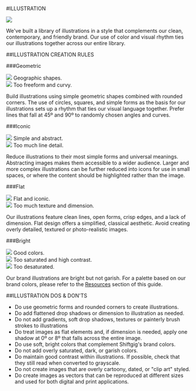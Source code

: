 #ILLUSTRATION

<section class="images">
	<article>
		<img src="/assets/images/shiftgig_illustration_asset_icecream.png">
	</article>
</section>

We've built a library of illustrations in a style that complements our clean, contemporary, and friendly brand. Our use of color and visual rhythm ties our illustrations together across our entire library.

##ILLUSTRATION CREATION RULES

###Geometric

<section class="images two-up example">
	<article>
		<img src="/assets/images/shiftgig_illustration_asset_thumbs-1.png">
		<caption class="do">Geographic shapes.</caption>
	</article>
	<article>
		<img src="/assets/images/shiftgig_illustration_asset_thumbs-2.png">
		<caption class="do-not">Too freeform and curvy.</caption>
	</article>
</section>

Build illustrations using simple geometric shapes combined with rounded corners. The use of circles, squares, and simple forms as the basis for our illustrations sets up a rhythm that ties our visual language together. Prefer lines that fall at 45º and 90º to randomly chosen angles and curves.

###Iconic

<section class="images two-up example">
	<article>
		<img src="/assets/images/shiftgig_illustration_asset_earth.png">
		<caption class="do">Simple and abstract.</caption>
	</article>
	<article>
		<img src="/assets/images/shiftgig_illustration_asset_earth_2.png">
		<caption class="do-not">Too much line detail.</caption>
	</article>
</section>

Reduce illustrations to their most simple forms and universal meanings. Abstracting images makes them accessible to a wider audience. Larger and more complex illustrations can be further reduced into icons for use in small spaces, or where the content should be highlighted rather than the image.

###Flat

<section class="images two-up example">
	<article>
		<img src="/assets/images/shiftgig_illustration_asset_clock.png">
		<caption class="do">Flat and iconic.</caption>
	</article>
	<article>
		<img src="/assets/images/shiftgig_illustration_asset_clock_2.png">
		<caption class="do-not">Too much texture and dimension.</caption>
	</article>
</section>

Our illustrations feature clean lines, open forms, crisp edges, and a lack of dimension. Flat design offers a simplified, classical aesthetic. Avoid creating overly detailed, textured or photo-realistic images.

###Bright

<section class="images three-up example">
	<article>
		<img src="/assets/images/shiftgig_illustration_asset_icecream_1.png">
		<caption class="do">Good colors.</caption>
	</article>
	<article>
        <img src="/assets/images/shiftgig_illustration_asset_icecream_2.png">
		<caption class="do-not">Too saturated and high contrast.</caption>
	</article>
	<article>
        <img src="/assets/images/shiftgig_illustration_asset_icecream_3.png">
		<caption class="do-not">Too desaturated.</caption>
	</article>
</section>

Our brand illustrations are bright but not garish. For a palette based on our brand colors, please refer to the [Resources](resources/01_resources.md) section of this guide.

##ILLUSTRATION DOS & DON'TS

* Do use geometric forms and rounded corners to create illustrations.
* Do add flattened drop shadows or dimension to illustration as needed.
* Do not add gradients, soft drop shadows, textures or painterly brush strokes to illustrations
* Do treat images as flat elements and, if dimension is needed, apply one shadow at 0º or 8º that falls across the entire image.
* Do use soft, bright colors that complement Shiftgig's brand colors.
* Do not add overly saturated, dark, or garish colors.
* Do maintain good contrast within illustrations. If possible, check that they still read when converted to grayscale.
* Do not create images that are overly cartoony, dated, or "clip art" styled.
* Do create images as vectors that can be reproduced at different sizes and used for both digital and print applications. 